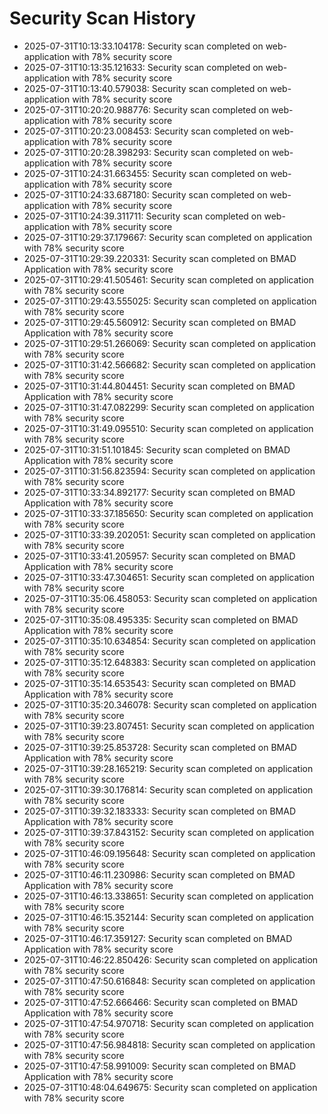 # Security Scan History

- 2025-07-31T10:13:33.104178: Security scan completed on web-application with 78% security score
- 2025-07-31T10:13:35.121633: Security scan completed on web-application with 78% security score
- 2025-07-31T10:13:40.579038: Security scan completed on web-application with 78% security score
- 2025-07-31T10:20:20.988776: Security scan completed on web-application with 78% security score
- 2025-07-31T10:20:23.008453: Security scan completed on web-application with 78% security score
- 2025-07-31T10:20:28.398293: Security scan completed on web-application with 78% security score
- 2025-07-31T10:24:31.663455: Security scan completed on web-application with 78% security score
- 2025-07-31T10:24:33.687180: Security scan completed on web-application with 78% security score
- 2025-07-31T10:24:39.311711: Security scan completed on web-application with 78% security score
- 2025-07-31T10:29:37.179667: Security scan completed on application with 78% security score
- 2025-07-31T10:29:39.220331: Security scan completed on BMAD Application with 78% security score
- 2025-07-31T10:29:41.505461: Security scan completed on application with 78% security score
- 2025-07-31T10:29:43.555025: Security scan completed on application with 78% security score
- 2025-07-31T10:29:45.560912: Security scan completed on BMAD Application with 78% security score
- 2025-07-31T10:29:51.266069: Security scan completed on application with 78% security score
- 2025-07-31T10:31:42.566682: Security scan completed on application with 78% security score
- 2025-07-31T10:31:44.804451: Security scan completed on BMAD Application with 78% security score
- 2025-07-31T10:31:47.082299: Security scan completed on application with 78% security score
- 2025-07-31T10:31:49.095510: Security scan completed on application with 78% security score
- 2025-07-31T10:31:51.101845: Security scan completed on BMAD Application with 78% security score
- 2025-07-31T10:31:56.823594: Security scan completed on application with 78% security score
- 2025-07-31T10:33:34.892177: Security scan completed on BMAD Application with 78% security score
- 2025-07-31T10:33:37.185650: Security scan completed on application with 78% security score
- 2025-07-31T10:33:39.202051: Security scan completed on application with 78% security score
- 2025-07-31T10:33:41.205957: Security scan completed on BMAD Application with 78% security score
- 2025-07-31T10:33:47.304651: Security scan completed on application with 78% security score
- 2025-07-31T10:35:06.458053: Security scan completed on application with 78% security score
- 2025-07-31T10:35:08.495335: Security scan completed on BMAD Application with 78% security score
- 2025-07-31T10:35:10.634854: Security scan completed on application with 78% security score
- 2025-07-31T10:35:12.648383: Security scan completed on application with 78% security score
- 2025-07-31T10:35:14.653543: Security scan completed on BMAD Application with 78% security score
- 2025-07-31T10:35:20.346078: Security scan completed on application with 78% security score
- 2025-07-31T10:39:23.807451: Security scan completed on application with 78% security score
- 2025-07-31T10:39:25.853728: Security scan completed on BMAD Application with 78% security score
- 2025-07-31T10:39:28.165219: Security scan completed on application with 78% security score
- 2025-07-31T10:39:30.176814: Security scan completed on application with 78% security score
- 2025-07-31T10:39:32.183333: Security scan completed on BMAD Application with 78% security score
- 2025-07-31T10:39:37.843152: Security scan completed on application with 78% security score
- 2025-07-31T10:46:09.195648: Security scan completed on application with 78% security score
- 2025-07-31T10:46:11.230986: Security scan completed on BMAD Application with 78% security score
- 2025-07-31T10:46:13.338651: Security scan completed on application with 78% security score
- 2025-07-31T10:46:15.352144: Security scan completed on application with 78% security score
- 2025-07-31T10:46:17.359127: Security scan completed on BMAD Application with 78% security score
- 2025-07-31T10:46:22.850426: Security scan completed on application with 78% security score
- 2025-07-31T10:47:50.616848: Security scan completed on application with 78% security score
- 2025-07-31T10:47:52.666466: Security scan completed on BMAD Application with 78% security score
- 2025-07-31T10:47:54.970718: Security scan completed on application with 78% security score
- 2025-07-31T10:47:56.984818: Security scan completed on application with 78% security score
- 2025-07-31T10:47:58.991009: Security scan completed on BMAD Application with 78% security score
- 2025-07-31T10:48:04.649675: Security scan completed on application with 78% security score
